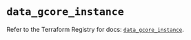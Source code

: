 # `data_gcore_instance`

Refer to the Terraform Registry for docs: [`data_gcore_instance`](https://registry.terraform.io/providers/g-core/gcorelabs/0.3.63/docs/data-sources/gcore_instance).
